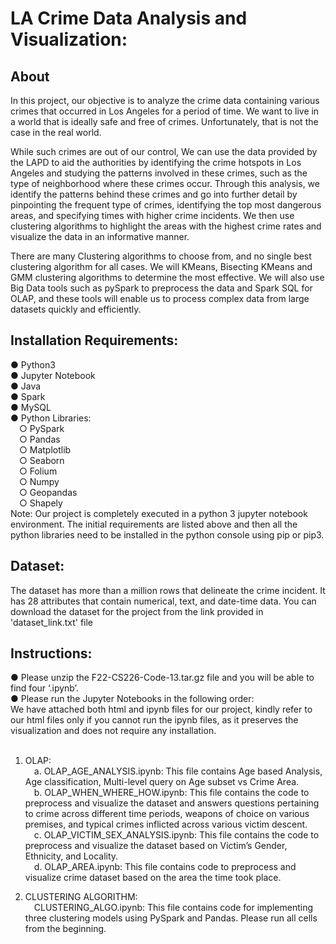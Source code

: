 # LA Crime Data Analysis and Visualization:

## About
In this project, our objective is to analyze the crime data containing various crimes that occurred in Los Angeles for a period of time. We want to live in a world that is ideally safe and free of crimes. Unfortunately, that is not the case in the real world. <br />

While such crimes are out of our control, We can use the data provided by the LAPD to aid the authorities by identifying the crime hotspots in Los Angeles and studying the patterns involved in these crimes, such as the type of neighborhood where these crimes occur. Through this analysis, we identify the patterns behind these crimes and go into further detail by pinpointing the frequent type of crimes, identifying the top most dangerous areas, and
specifying times with higher crime incidents. We then use clustering algorithms to highlight the areas with the highest crime rates and visualize the data in an informative manner. <br />

There are many Clustering algorithms to choose from, and no single best clustering algorithm for all cases. We will KMeans, Bisecting KMeans and GMM clustering algorithms to determine the most effective. We will also use Big Data tools such as pySpark to preprocess the data and Spark SQL for OLAP, and these tools will enable us to process complex data from large datasets quickly and efficiently.


## Installation Requirements:
● Python3 <br />
● Jupyter Notebook <br />
● Java <br />
● Spark <br />
● MySQL <br />
● Python Libraries: <br />
  &emsp;○ PySpark <br />
  &emsp;○ Pandas <br />
  &emsp;○ Matplotlib <br />
  &emsp;○ Seaborn <br />
  &emsp;○ Folium <br />
  &emsp;○ Numpy <br />
  &emsp;○ Geopandas <br />
  &emsp;○ Shapely <br />
Note: Our project is completely executed in a python 3 jupyter notebook environment. The initial requirements are listed above and then all the python libraries need to be installed in  the python console using pip or pip3.

## Dataset:
The dataset has more than a million rows that delineate the crime incident. It has 28 attributes that contain numerical, text, and date-time data. You can download the dataset for the project from the link provided in 'dataset_link.txt' file

## Instructions:
● Please unzip the F22-CS226-Code-13.tar.gz file and you will be able to find four ‘.ipynb’. <br />
● Please run the Jupyter Notebooks in the following order: <br />
We have attached both html and ipynb files for our project, kindly refer to our html files only if you cannot run the ipynb files, as it preserves the visualization and does not require any installation. <br />
<br />
 
1. OLAP: <br />
  &emsp;a. OLAP_AGE_ANALYSIS.ipynb: This file contains Age based Analysis, Age classification, Multi-level query on Age subset vs Crime Area. <br />
  &emsp;b. OLAP_WHEN_WHERE_HOW.ipynb: This file contains the code to preprocess and visualize the dataset and answers questions pertaining to crime across different time periods, weapons of choice on various premises, and typical crimes inflicted across various victim descent. <br />
  &emsp;c. OLAP_VICTIM_SEX_ANALYSIS.ipynb: This file contains the code to preprocess and visualize the dataset based on Victim’s Gender, Ethnicity, and Locality. <br />
  &emsp;d. OLAP_AREA.ipynb: This file contains code to preprocess and visualize crime dataset based on the area the time took place. <br />
  
2. CLUSTERING ALGORITHM: <br />
&emsp;CLUSTERING_ALGO.ipynb: This file contains code for implementing three clustering models using PySpark and Pandas. Please run all cells from the beginning.
